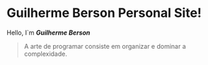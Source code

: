 # Guilherme Berson Personal Site!

Hello, I`m ***Guilherme Berson***



> A arte de programar consiste em organizar e dominar a complexidade.